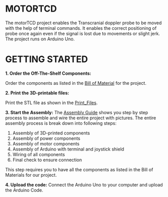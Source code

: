 # MOTORTCD

The motorTCD project enables the Transcranial doppler probe to be moved with the help of terminal commands. It enables the correct positioning of probe once again even if the signal is lost due to movements or slight jerk.
The project runs on Arduino Uno.

# **GETTING STARTED**
**1. Order the Off-The-Shelf Components:**

  Order the components as listed in the [Bill of Material](https://github.com/Pradeshi/MotorTCD-1/blob/main/Documentation/BOM.xlsx) for the project.

**2. Print the 3D-printable files:**

Print the STL file as shown in the [Print_Files](https://github.com/Pradeshi/MotorTCD-1/tree/main/Print_Files).

**3. Start the Assembly:**
The [Assembly Guide](https://github.com/Pradeshi/MotorTCD-1/blob/main/Documentation/assembly%20guide.pdf) shows you step by step process to assemble and wire the entire project with pictures. The entire assembly process is break down into following steps:
1. Assembly of 3D-printed components
2. Assembly of power components
3. Assembly of motor components
4. Assembly of Arduino with terminal and joystick shield
5. Wiring of all components
6. Final check to ensure connection

This step requires you to have all the components as listed in the Bill of Materials for our project.

**4. Upload the code:**
Connect the Arduino Uno to your computer and upload the Arduino Code.
